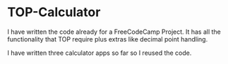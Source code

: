 # TOP-Calculator

I have written the code  already for a FreeCodeCamp Project.
It has all the functionality that TOP require plus extras like decimal point handling.

I have written three calculator apps so far so I reused the code.
